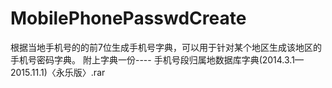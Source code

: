 # MobilePhonePasswdCreate
根据当地手机号的的前7位生成手机号字典，可以用于针对某个地区生成该地区的手机号密码字典。
附上字典一份---- 	手机号段归属地数据库字典(2014.3.1—2015.11.1)〈永乐版〉.rar 
